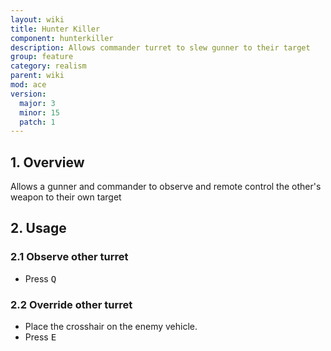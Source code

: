 ```yaml
---
layout: wiki
title: Hunter Killer
component: hunterkiller
description: Allows commander turret to slew gunner to their target
group: feature
category: realism
parent: wiki
mod: ace
version:
  major: 3
  minor: 15
  patch: 1
---
```


## 1. Overview
Allows a gunner and commander to observe and remote control the other's weapon to their own target

## 2. Usage

### 2.1 Observe other turret
- Press <kbd>Q</kbd>

### 2.2 Override other turret
- Place the crosshair on the enemy vehicle.
- Press <kbd>E</kbd>
